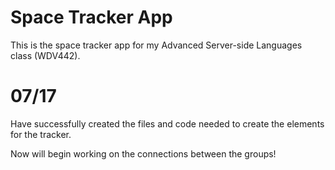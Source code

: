 # Space Tracker App

This is the space tracker app for my Advanced Server-side Languages class (WDV442).

# 07/17
Have successfully created the files and code needed to create the elements for the tracker.

Now will begin working on the connections between the groups!